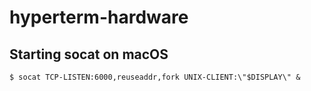 # hyperterm-hardware

## Starting socat on macOS

    $ socat TCP-LISTEN:6000,reuseaddr,fork UNIX-CLIENT:\"$DISPLAY\" &
